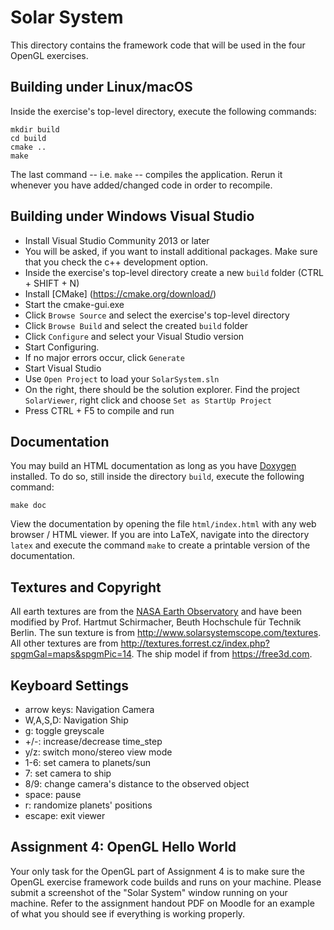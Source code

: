 Solar System
============
This directory contains the framework code that will be used in the four OpenGL exercises.

Building under Linux/macOS
--------------------------
Inside the exercise's top-level directory, execute the following commands:

    mkdir build
    cd build
    cmake ..
    make

The last command -- i.e. `make` -- compiles the application. Rerun it whenever you have added/changed code in order to recompile.

Building under Windows Visual Studio
------------------------------------
  * Install Visual Studio Community 2013 or later
  * You will be asked, if you want to install additional packages. Make sure that you check the c++ development option.
  * Inside the exercise's top-level directory create a new `build` folder (CTRL + SHIFT + N)
  * Install [CMake] (https://cmake.org/download/)
  * Start the cmake-gui.exe
  * Click `Browse Source` and select the exercise's top-level directory
  * Click `Browse Build` and select the created `build` folder
  * Click `Configure` and select your Visual Studio version
  * Start Configuring.
  * If no major errors occur, click `Generate`
  * Start Visual Studio
  * Use `Open Project` to load your `SolarSystem.sln`
  * On the right, there should be the solution explorer. Find the project `SolarViewer`, right click and choose `Set as StartUp Project`
  * Press CTRL + F5 to compile and run

Documentation
-------------
You may build an HTML documentation as long as you have [Doxygen](www.doxygen.org/) installed. To do so, still inside the directory `build`, execute the following command:

    make doc

View the documentation by opening the file `html/index.html` with any web browser / HTML viewer. If you are into LaTeX, navigate into the directory `latex` and execute the command `make` to create a printable version of the documentation.

Textures and Copyright
----------------------
All earth textures are from the [NASA Earth Observatory](http://earthobservatory.nasa.gov/Features/BlueMarble/) and have been modified by Prof. Hartmut Schirmacher, Beuth Hochschule für Technik Berlin. The sun texture is from http://www.solarsystemscope.com/textures. All other textures are from http://textures.forrest.cz/index.php?spgmGal=maps&spgmPic=14. The ship model if from https://free3d.com.

Keyboard Settings
-----------------
  * arrow keys: Navigation Camera
  * W,A,S,D:	Navigation Ship
  * g:		toggle greyscale
  * +/-:	increase/decrease time_step
  * y/z:	switch mono/stereo view mode
  * 1-6:	set camera to planets/sun
  * 7:		set camera to ship
  * 8/9:	change camera's distance to the observed object
  * space:	pause
  * r:		randomize planets' positions
  * escape:	exit viewer
 
Assignment 4: OpenGL Hello World
--------------------------------
Your only task for the OpenGL part of Assignment 4 is to make sure the OpenGL
exercise framework code builds and runs on your machine. Please submit a
screenshot of the "Solar System" window running on your machine. Refer to the
assignment handout PDF on Moodle for an example of what you should see if
everything is working properly.
